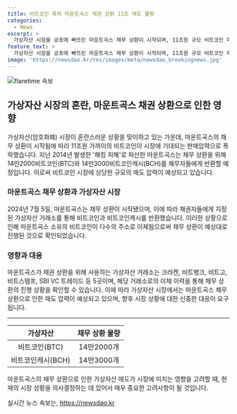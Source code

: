 ```yaml
---
title: 비트코인 폭락 마운트곡스 채권 상환 11조 매도 물량
categories:
  - News
excerpt: >
  가상자산 시장을 공포에 빠뜨린 마운트곡스 채무 상환이 시작되며, 11조원 규모 비트코인 매도 가능성에 불안한 시장 상황이 이어지고 있다. 채무 상환으로 14만2000비트코인과 14만3000비트코인캐시가 반환되며, 이로써 가상자산 시장이 더욱 불안해지고 있다. 2024.7.5/뉴스1에 따르면, 채무 상황 확인을 위해서는 자세한 내용이 필요하다.
feature_text: >
  가상자산 시장을 공포에 빠뜨린 마운트곡스 채무 상환이 시작되며, 11조원 규모 비트코인 매도 가능성에 불안한 시장 상황이 이어지고 있다. 채무 상환으로 14만2000비트코인과 14만3000비트코인캐시가 반환되며, 이로써 가상자산 시장이 더욱 불안해지고 있다. 2024.7.5/뉴스1에 따르면, 채무 상황 확인을 위해서는 자세한 내용이 필요하다.
image: 'https://newsdao.kr/res/images/meta/newsdao_breakingnews.jpg'
---
```


<p><img src="https://newsdao.kr/res/images/meta/newsdao_breakingnews.jpg" alt="flaretime 속보" /></p>

<h2 data-ke-size="size26">가상자산 시장의 혼란, 마운트곡스 채권 상환으로 인한 영향</h2>

<p data-ke-size="size16">가상자산(암호화폐) 시장이 혼란스러운 상황을 맞이하고 있는 가운데, 마운트곡스의 채무 상환이 시작됨에 따라 11조원 가까이의 비트코인이 시장에 기대되는 판매압력으로 폭락했습니다. 지난 2014년 발생한 '해킹 피해'로 파산한 마운트곡스는 채무 상환을 위해 14만2000비트코인(BTC)와 14만3000비트코인캐시(BCH)를 채무자들에게 반환할 예정입니다. 이로써 비트코인 시장에 상당한 규모의 매도 압력이 예상되고 있습니다.</p>

<h3 data-ke-size="size24">마운트곡스 채무 상환과 가상자산 시장</h3>

<p data-ke-size="size16">2024년 7월 5일, 마운트곡스는 채무 상환이 시작됐으며, 이에 따라 채권자들에게 지정된 가상자산 거래소를 통해 비트코인과 비트코인캐시를 반환했습니다. 이러한 상황으로 인해 마운트곡스 소유의 비트코인이 다수의 주소로 이체됨으로써 채무 상환이 예상대로 진행된 것으로 확인되었습니다.</p>

<h3 data-ke-size="size24">영향과 대응</h3>

<p data-ke-size="size16">마운트곡스가 채권 상환을 위해 사용하는 가상자산 거래소는 크라켄, 비트뱅크, 비트고, 비트스탬프, SBI VC 트레이드 등 5곳이며, 해당 거래소로의 이체 이력을 통해 채무 상환의 진행 상황을 확인할 수 있습니다. 이에 따라 가상자산 시장에서는 마운트곡스 채무 상환으로 인한 매도 압력이 예상되고 있으며, 향후 시장 상황에 대한 신중한 대응이 요구됩니다.</p>

<hr>

<table>
<thead>
<tr>
<th style="text-align: center;">가상자산</th>
<th style="text-align: center;">채무 상환 물량</th>
</tr>
</thead>
<tbody>
<tr>
<td style="text-align: center;">비트코인(BTC)</td>
<td style="text-align: center;">14만2000개</td>
</tr>
<tr>
<td style="text-align: center;">비트코인캐시(BCH)</td>
<td style="text-align: center;">14만3000개</td>
</tr>
</tbody>
</table>

<p data-ke-size="size16">마운트곡스의 채무 상환으로 인한 가상자산 매도가 시장에 미치는 영향을 고려할 때, 현재의 시장 상황을 의사결정하는 데 있어서 매우 중요한 고려사항이 될 것입니다.</p>
실시간 뉴스 속보는, <a href="https://newsdao.kr" rel="dofollow">https://newsdao.kr</a>


